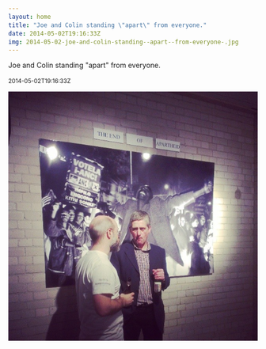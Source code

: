 ```yaml
---
layout: home
title: "Joe and Colin standing \"apart\" from everyone."
date: 2014-05-02T19:16:33Z
img: 2014-05-02-joe-and-colin-standing--apart--from-everyone-.jpg
---
```


Joe and Colin standing "apart" from everyone.

<small>2014-05-02T19:16:33Z</small>

![Joe and Colin standing "apart" from everyone.](2014-05-02-joe-and-colin-standing--apart--from-everyone-.jpg)
